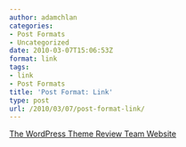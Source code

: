 ```yaml
---
author: adamchlan
categories:
- Post Formats
- Uncategorized
date: 2010-03-07T15:06:53Z
format: link
tags:
- link
- Post Formats
title: 'Post Format: Link'
type: post
url: /2010/03/07/post-format-link/
---
```


[The WordPress Theme Review Team Website][1]

 [1]: http://make.wordpress.org/themes "The WordPress Theme Review Team Website"